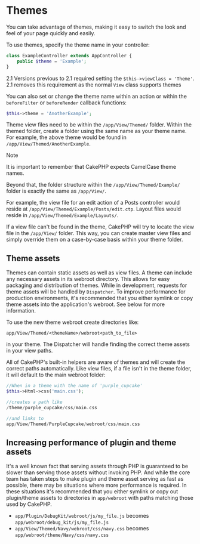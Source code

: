 # Themes

You can take advantage of themes, making it easy to switch the look and feel of
your page quickly and easily.

To use themes, specify the theme name in your
controller:

``` php
class ExampleController extends AppController {
    public $theme = 'Example';
}
```

<div class="versionchanged">

2.1
Versions previous to 2.1 required setting the `$this->viewClass = 'Theme'`.
2.1 removes this requirement as the normal `View` class supports themes

</div>

You can also set or change the theme name within an action or within the
`beforeFilter` or `beforeRender` callback functions:

``` php
$this->theme = 'AnotherExample';
```

Theme view files need to be within the `/app/View/Themed/` folder. Within the
themed folder, create a folder using the same name as your theme name. For
example, the above theme would be found in `/app/View/Themed/AnotherExample`.

> [!NOTE]
> It is important to remember that CakePHP expects CamelCase theme names.

Beyond that, the folder structure within the `/app/View/Themed/Example/` folder is
exactly the same as `/app/View/`.

For example, the view file for an edit action of a Posts controller would reside
at `/app/View/Themed/Example/Posts/edit.ctp`. Layout files would reside in
`/app/View/Themed/Example/Layouts/`.

If a view file can't be found in the theme, CakePHP will try to locate the view
file in the `/app/View/` folder. This way, you can create master view files
and simply override them on a case-by-case basis within your theme folder.

## Theme assets

Themes can contain static assets as well as view files. A theme can include any
necessary assets in its webroot directory. This allows for easy packaging and
distribution of themes. While in development, requests for theme assets will be
handled by `Dispatcher`. To improve performance for production
environments, it's recommended that you either symlink or copy theme assets into
the application's webroot. See below for more information.

To use the new theme webroot create directories like:

    app/View/Themed/<themeName>/webroot<path_to_file>

in your theme. The Dispatcher will handle finding the correct theme assets in
your view paths.

All of CakePHP's built-in helpers are aware of themes and will create the
correct paths automatically. Like view files, if a file isn't in the theme
folder, it will default to the main webroot folder:

``` php
//When in a theme with the name of 'purple_cupcake'
$this->Html->css('main.css');

//creates a path like
/theme/purple_cupcake/css/main.css

//and links to
app/View/Themed/PurpleCupcake/webroot/css/main.css
```

## Increasing performance of plugin and theme assets

It's a well known fact that serving assets through PHP is guaranteed to be slower
than serving those assets without invoking PHP. And while the core team has
taken steps to make plugin and theme asset serving as fast as possible, there
may be situations where more performance is required. In these situations it's
recommended that you either symlink or copy out plugin/theme assets to
directories in `app/webroot` with paths matching those used by CakePHP.

- `app/Plugin/DebugKit/webroot/js/my_file.js` becomes
  `app/webroot/debug_kit/js/my_file.js`
- `app/View/Themed/Navy/webroot/css/navy.css` becomes
  `app/webroot/theme/Navy/css/navy.css`
